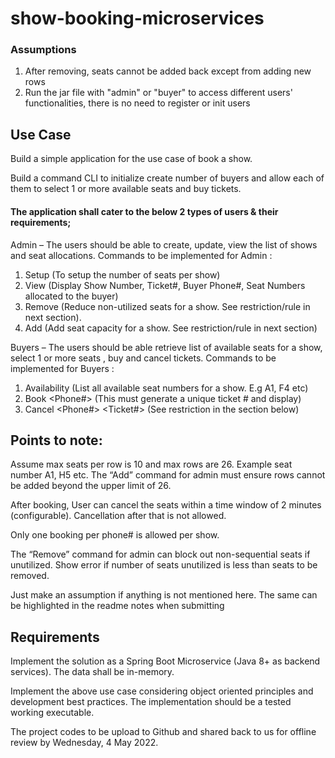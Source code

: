 # show-booking-microservices

### Assumptions

1. After removing, seats cannot be added back except from adding new rows
2. Run the jar file with "admin" or "buyer" to access different users' functionalities, there is no need to register or init users

## Use Case

Build a simple application for the use case of book a show.

Build a command CLI to initialize create number of buyers and allow each of them to select 1 or more available seats and buy tickets.  
 
#### The application shall cater to the below 2 types of users & their requirements;

Admin – The users should be able to create, update, view the list of shows and seat allocations.
Commands to be implemented for Admin :
1. Setup  <Show Number> <Number of Rows> <Number of seats per row>  <Cancellation window in minutes>   (To setup the number of seats per show)
2. View <Show Number>     (Display Show Number, Ticket#, Buyer Phone#, Seat Numbers allocated to the buyer)
3. Remove <Show Number> <count of seats to be reduced>   (Reduce non-utilized seats for a show. See restriction/rule in next section).
4. Add <Show Number> <number of rows to be added>  (Add seat capacity for a show. See restriction/rule in next section)
 
Buyers – The users should be able retrieve list of available seats for a show, select 1 or more seats , buy and cancel tickets. 
Commands to be implemented for Buyers :
1. Availability  <Show Number>    (List all available seat numbers for a show. E.g A1, F4 etc)
2. Book  <Show Number> <Phone#> <Comma separated list of seats>  (This must generate a unique ticket # and display)
3. Cancel <Show Number>  <Phone#>  <Ticket#>  (See restriction in the section below)
                     
## Points to note:

Assume max seats per row is 10 and max rows are 26. Example seat number A1,  H5 etc. The “Add” command for admin must ensure rows cannot be added beyond the upper limit of 26.

After booking, User can cancel the seats within a time window of 2 minutes (configurable).   Cancellation after that is not allowed.

Only one booking per phone# is allowed per show.

The “Remove” command for admin can block out non-sequential seats if unutilized. Show error if number of seats unutilized is less than seats to be removed.

Just make an assumption if anything is not mentioned here. The same can be highlighted in the readme notes when submitting

## Requirements
Implement the solution as a Spring Boot Microservice (Java 8+ as backend services). The data shall be in-memory.  

Implement the above use case considering object oriented principles and development best practices. The implementation should be a tested working executable. 

The project codes to be upload to Github and shared back to us for offline review by Wednesday, 4 May 2022.